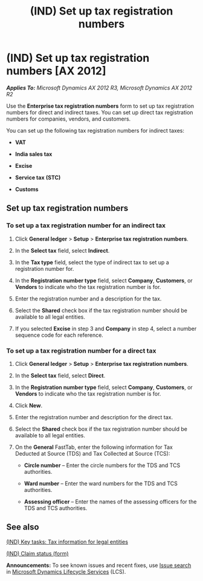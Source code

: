 ﻿---
title: (IND) Set up tax registration numbers
TOCTitle: (IND) Set up tax registration numbers
ms:assetid: 9338fdc9-fa9c-4b89-b576-bc8bad1dd848
ms:mtpsurl: https://technet.microsoft.com/en-us/library/JJ678041(v=AX.60)
ms:contentKeyID: 49386000
ms.date: 04/18/2014
mtps_version: v=AX.60
---

# (IND) Set up tax registration numbers [AX 2012]


_**Applies To:** Microsoft Dynamics AX 2012 R3, Microsoft Dynamics AX 2012 R2_

Use the **Enterprise tax registration numbers** form to set up tax registration numbers for direct and indirect taxes. You can set up direct tax registration numbers for companies, vendors, and customers.

You can set up the following tax registration numbers for indirect taxes:

  - **VAT**

  - **India sales tax**

  - **Excise**

  - **Service tax** **(STC)**

  - **Customs**

## Set up tax registration numbers

### To set up a tax registration number for an indirect tax

1.  Click **General ledger** \> **Setup** \> **Enterprise tax registration numbers**.

2.  In the **Select tax** field, select **Indirect**.

3.  In the **Tax type** field, select the type of indirect tax to set up a registration number for.

4.  In the **Registration number type** field, select **Company**, **Customers**, or **Vendors** to indicate who the tax registration number is for.

5.  Enter the registration number and a description for the tax.

6.  Select the **Shared** check box if the tax registration number should be available to all legal entities.

7.  If you selected **Excise** in step 3 and **Company** in step 4, select a number sequence code for each reference.

### To set up a tax registration number for a direct tax

1.  Click **General ledger** \> **Setup** \> **Enterprise tax registration numbers**.

2.  In the **Select tax** field, select **Direct**.

3.  In the **Registration number type** field, select **Company**, **Customers**, or **Vendors** to indicate who the tax registration number is for.

4.  Click **New**.

5.  Enter the registration number and description for the direct tax.

6.  Select the **Shared** check box if the tax registration number should be available to all legal entities.

7.  On the **General** FastTab, enter the following information for Tax Deducted at Source (TDS) and Tax Collected at Source (TCS):
    
      - **Circle number** – Enter the circle numbers for the TDS and TCS authorities.
    
      - **Ward number** – Enter the ward numbers for the TDS and TCS authorities.
    
      - **Assessing officer** – Enter the names of the assessing officers for the TDS and TCS authorities.

## See also

[(IND) Key tasks: Tax information for legal entities](ind-key-tasks-tax-information-for-legal-entities.md)

[(IND) Claim status (form)](https://technet.microsoft.com/en-us/library/jj710913\(v=ax.60\))

  
**Announcements:** To see known issues and recent fixes, use [Issue search](http://go.microsoft.com/fwlink/?linkid=389258) in [Microsoft Dynamics Lifecycle Services](http://go.microsoft.com/fwlink/?linkid=306505) (LCS).

